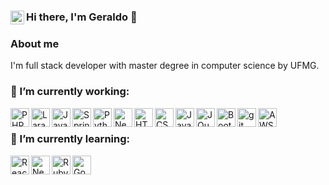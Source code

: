 ### Hi there, I'm Geraldo 👋 [<img align="left" alt="Geraldo | LinkedIn" width="22px" src="https://cdn-icons-png.flaticon.com/512/174/174857.png" />]([https://www.linkedin.com/in/geraldopessoajr/])

### About me
  I'm full stack developer with master degree in computer science by UFMG.

### 🔭 I’m currently working:
<img align="left" alt="PHP" height="30px" width="30px" src="https://logospng.org/download/php/logo-php-1024.png" />
<img align="left" alt="Laravel" height="30px" width="30px" src="https://logospng.org/download/laravel/logo-laravel-1024.png" />
<img align="left" alt="Java" height="30px" width="30px" src="https://logospng.org/download/java/logo-java-2048.png" />
<img align="left" alt="Spring Boot" height="30px" width="30px" src="https://devkico.itexto.com.br/wp-content/uploads/2014/08/spring-boot-project-logo.png" />
<img align="left" alt="Python" height="30px" width="30px" src="https://logospng.org/download/python/logo-python-1024.png" />
<img align="left" alt="Nest.js" height="30px" width="30px" src="https://docs.nestjs.com/assets/logo-small.svg" />
<img align="left" alt="HTML5" height="30px" width="30px" src="https://logospng.org/download/html-5/logo-html-5-2048.png" />
<img align="left" alt="CSS3" height="30px" width="30px" src="https://logospng.org/download/css-3/logo-css-3-2048.png" />
<img align="left" alt="JavaScript" height="30px" width="30px" src="https://logospng.org/download/javascript/logo-javascript-icon-1024.png" />
<img align="left" alt="JQuery" height="30px" width="30px" src="https://logospng.org/download/jquery/jquery-2048.png" />
<img align="left" alt="Bootstrap" height="30px" width="30px" src="https://logospng.org/download/bootstrap/bootstrap-2048.png" />
<img align="left" alt="git" height="30px" width="30px" src="https://logospng.org/download/git/git-2048.png" />
<img align="left" alt="AWS" height="30px" width="30px" src="https://logospng.org/download/amazon-web-services/logo-amazon-web-services-1024.png" />

<br/>

### 🌱 I’m currently learning:
<img align="left" alt="React" height="30px" width="30px" src="https://logospng.org/download/react/logo-react-1024.png" />
<img align="left" alt="Next.js" height="30px" width="30px" src="https://logospng.org/download/react/logo-react-1024.png" />
<img align="left" alt="Ruby" height="30px" width="30px" src="https://logospng.org/download/node-js/logo-node-js-1024.png" />
<img align="left" alt="Go" height="30px" width="30px" src="https://logospng.org/download/node-js/logo-node-js-1024.png" />

<br />
<!--
**geraldopessoajr/geraldopessoajr** is a ✨ _special_ ✨ repository because its `README.md` (this file) appears on your GitHub profile.

Here are some ideas to get you started:

- 🔭 I’m currently working on ...
- 🌱 I’m currently learning ...
- 👯 I’m looking to collaborate on ...
- 🤔 I’m looking for help with ...
- 💬 Ask me about ...
- 📫 How to reach me: ...
- 😄 Pronouns: ...
- ⚡ Fun fact: ...
-->
